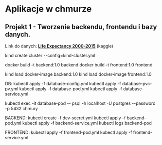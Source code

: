 # Aplikacje w chmurze

## Projekt 1 - Tworzenie backendu, frontendu i bazy danych.

Link do danych: [**Life Expectancy 2000-2015**](https://www.kaggle.com/datasets/vrec99/life-expectancy-2000-2015) (kaggle)

kind create cluster --config=kind-cluster.yml

docker build -t backend:1.0 backend
docker build -t frontend:1.0 frontend

kind load docker-image backend:1.0
kind load docker-image frontend:1.0

DB:
kubectl apply -f database-config.yml
kubectl apply -f database-pvc-pv.yml
kubectl apply -f database-pod.yml
kubectl apply -f database-service.yml

kubectl exec -it database-pod -- psql -h localhost -U postgres --password -p 5432 chmury

BACKEND:
kubectl create -f dev-secret.yml
kubectl apply -f backend-pod.yml
kubectl apply -f backend-service.yml
kubectl logs backend-pod

FRONTEND:
kubectl apply -f frontend-pod.yml
kubectl apply -f frontend-service.yml
